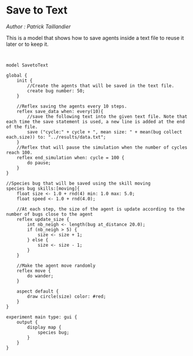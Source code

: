 [//]: # (keyword|statement_save)
[//]: # (keyword|concept_SaveFiles)
# Save to Text


_Author : Patrick Taillandier_

This is a model that shows how to save agents inside a text file to reuse it later or to keep it.


```


model SavetoText

global {
	init {
		//Create the agents that will be saved in the text file.
		create bug number: 50;
	}
	
	//Reflex saving the agents every 10 steps. 
	reflex save_data when: every(10){
		//save the following text into the given text file. Note that each time the save statement is used, a new line is added at the end of the file.
		save ("cycle:" + cycle + ", mean size: " + mean(bug collect each.size)) to: "../results/data.txt";
	}
	//Reflex that will pause the simulation when the number of cycles reach 100.
	reflex end_simulation when: cycle = 100 {
		do pause;
	}
}

//Species bug that will be saved using the skill moving
species bug skills:[moving]{
	float size <- 1.0 + rnd(4) min: 1.0 max: 5.0;
	float speed <- 1.0 + rnd(4.0);
	
	//At each step, the size of the agent is update according to the number of bugs close to the agent
	reflex update_size {
		int nb_neigh <- length(bug at_distance 20.0);
		if (nb_neigh > 5) {
			size <- size + 1;
		} else {
			size <- size - 1;
		}
	} 	
	
	//Make the agent move randomly
	reflex move {
		do wander;
	}
	
	aspect default {
		draw circle(size) color: #red;
	}
}

experiment main type: gui {
	output {
		display map {
			species bug;
		}
	}
}
```
